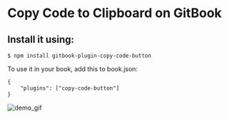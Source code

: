 # Copy Code to Clipboard on GitBook




































































































































<extoc></extoc>

## Install it using:

```$ npm install gitbook-plugin-copy-code-button```

To use it in your book, add this to book.json:
```
{
    "plugins": ["copy-code-button"]
}
```
![demo_gif](demo_gif.gif)
